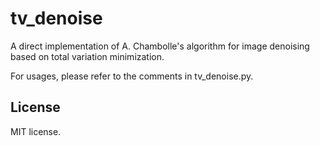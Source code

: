 # tv_denoise
A direct implementation of A. Chambolle's algorithm for image denoising based on total variation minimization.

For usages, please refer to the comments in tv_denoise.py.

## License
MIT license.
